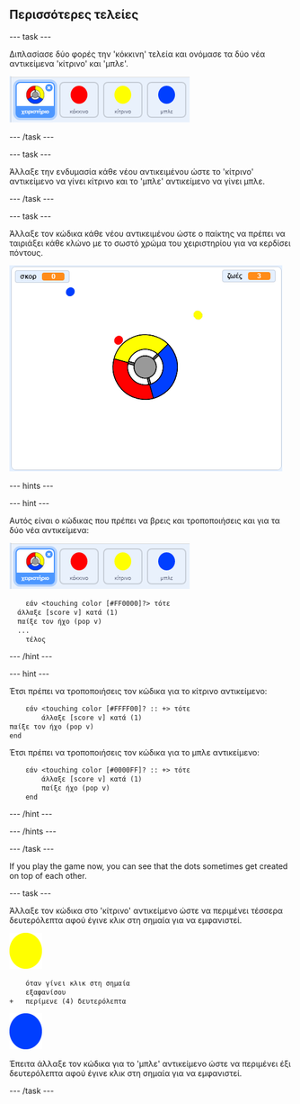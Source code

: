 ## Περισσότερες τελείες

\--- task \---

Διπλασίασε δύο φορές την 'κόκκινη' τελεία και ονόμασε τα δύο νέα αντικείμενα 'κίτρινο' και 'μπλε'.

![στιγμιότυπο οθόνης](images/dots-more-dots.png)

\--- /task \---

\--- task \---

Άλλαξε την ενδυμασία κάθε νέου αντικειμένου ώστε το 'κίτρινο' αντικείμενο να γίνει κίτρινο και το 'μπλε' αντικείμενο να γίνει μπλε.

\--- /task \---

\--- task \---

Άλλαξε τον κώδικα κάθε νέου αντικειμένου ώστε ο παίκτης να πρέπει να ταιριάξει κάθε κλώνο με το σωστό χρώμα του χειριστηρίου για να κερδίσει πόντους.

![στιγμιότυπο οθόνης](images/dots-all-test.png)

\--- hints \---

\--- hint \---

Αυτός είναι ο κώδικας που πρέπει να βρεις και τροποποιήσεις και για τα δύο νέα αντικείμενα:

![στιγμιότυπο οθόνης](images/dots-more-dots.png)

```blocks3
    εάν <touching color [#FF0000]?> τότε 
  άλλαξε [score v] κατά (1)
  παίξε τον ήχο (pop v)
  ...
    τέλος
```

\--- /hint \---

\--- hint \---

Έτσι πρέπει να τροποποιήσεις τον κώδικα για το κίτρινο αντικείμενο:

```blocks3
    εάν <touching color [#FFFF00]? :: +> τότε
        άλλαξε [score v] κατά (1)
παίξε τον ήχο (pop v)
end
```

Έτσι πρέπει να τροποποιήσεις τον κώδικα για το μπλε αντικείμενο:

```blocks3
    εάν <touching color [#0000FF]? :: +> τότε
        άλλαξε [score v] κατά (1)
        παίξε ήχο (pop v)
    end
```

\--- /hint \---

\--- /hints \---

\--- /task \---

If you play the game now, you can see that the dots sometimes get created on top of each other.

\--- task \---

Άλλαξε τον κώδικα στο 'κίτρινο' αντικείμενο ώστε να περιμένει τέσσερα δευτερόλεπτα αφού έγινε κλικ στη σημαία για να εμφανιστεί.

![Κίτρινο αντικείμενο](images/yellow-sprite.png)

```blocks3
    όταν γίνει κλικ στη σημαία
    εξαφανίσου
+   περίμενε (4) δευτερόλεπτα
```

![Μπλέ αντικείμενο](images/blue-sprite.png)

Έπειτα άλλαξε τον κώδικα για το 'μπλε' αντικείμενο ώστε να περιμένει έξι δευτερόλεπτα αφού έγινε κλικ στη σημαία για να εμφανιστεί.

\--- /task \---